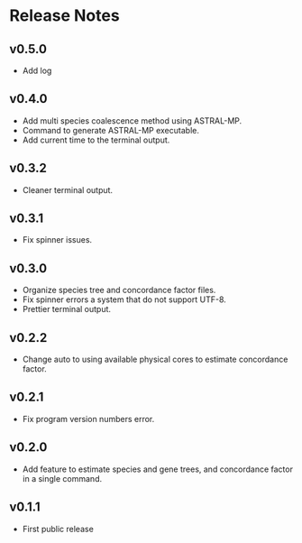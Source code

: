 # Release Notes

## v0.5.0

- Add log

## v0.4.0

- Add multi species coalescence method using ASTRAL-MP.
- Command to generate ASTRAL-MP executable.
- Add current time to the terminal output.

## v0.3.2

- Cleaner terminal output.

## v0.3.1

- Fix spinner issues.

## v0.3.0

- Organize species tree and concordance factor files.
- Fix spinner errors a system that do not support UTF-8.
- Prettier terminal output.

## v0.2.2

- Change auto to using available physical cores to estimate concordance factor.

## v0.2.1

- Fix program version numbers error.

## v0.2.0

- Add feature to estimate species and gene trees, and concordance factor in a single command.

## v0.1.1

- First public release
